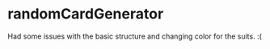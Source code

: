# randomCardGenerator
Had some issues with the basic structure and changing color for the suits.
                      :(
